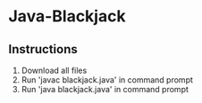 # Java-Blackjack

Instructions
-------------
1. Download all files
2. Run 'javac blackjack.java' in command prompt
3. Run 'java blackjack.java' in command prompt
